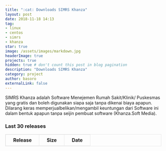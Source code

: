 ```yaml
---
title: ":cat: Downloads SIMRS Khanza"
layout: post
date: 2018-11-18 14:13
tag:
- linux
- centos
- simrs
- khanza
star: true
image: /assets/images/markdown.jpg
headerImage: true
projects: true
hidden: true # don't count this post in blog pagination
description: "Downloads SIMRS Khanza"
category: project
author: basoro
externalLink: false
---
```


<style>
table {
  margin-bottom: 1rem;
  width: 100%;
  font-size: 110%;
  border: 1px solid #e5e5e5;
  border-collapse: collapse;
}

td,
th {
  padding: .5rem 1.5rem;
  border: 1px solid #e5e5e5;
}

th {
  text-align: left;
}

tbody tr:nth-child(odd) td,
tbody tr:nth-child(odd) th {
  background-color: #f9f9f9;
}
</style>
SIMRS Khanza adalah Software Menejemen Rumah Sakit/Klinik/ Puskesmas yang gratis dan boleh digunakan siapa saja tanpa dikenai
biaya apapun. Dilarang keras memperjualbelikan/mengambil keuntungan dari Software ini dalam bentuk apapun tanpa seijin pembuat
software (Khanza.Soft Media).

<h3>Last 30 releases<span class="total-downloads"></span></h3>
<table class="table-downloads">
  <thead>
    <tr>
      <th>Release</th>
      <th>Size</th>
      <!--<th>Count</th>-->
      <th>Date</th>
      <!--<th>Active days</th>-->
    </tr>
  </thead>
  <tbody>
  </tbody>
</table>

<script src="https://code.jquery.com/jquery-3.3.1.min.js" integrity="sha256-FgpCb/KJQlLNfOu91ta32o/NMZxltwRo8QtmkMRdAu8=" crossorigin="anonymous"></script>
<script src="https://cdnjs.cloudflare.com/ajax/libs/moment.js/2.22.2/moment.js"></script>
<script src="/assets/js/simrs-khanza.js"></script>
